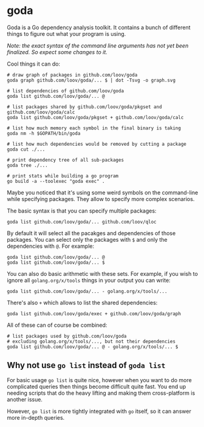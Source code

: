 # goda

Goda is a Go dependency analysis toolkit. It contains a bunch of different things to figure out what your program is using.

_Note: the exact syntax of the command line arguments has not yet been finalized. So expect some changes to it._

Cool things it can do:

```
# draw graph of packages in github.com/loov/goda
goda graph github.com/loov/goda/... $ | dot -Tsvg -o graph.svg

# list dependencies of github.com/loov/goda
goda list github.com/loov/goda/... @

# list packages shared by github.com/loov/goda/pkgset and github.com/loov/goda/calc
goda list github.com/loov/goda/pkgset + github.com/loov/goda/calc

# list how much memory each symbol in the final binary is taking
goda nm -h $GOPATH/bin/goda

# list how much dependencies would be removed by cutting a package
goda cut ./...

# print dependency tree of all sub-packages
goda tree ./...

# print stats while building a go program
go build -a --toolexec "goda exec" .
```

Maybe you noticed that it's using some weird symbols on the command-line while specifying packages. They allow to specify more complex scenarios.

The basic syntax is that you can specify multiple packages:

```
goda list github.com/loov/goda/... github.com/loov/qloc
```

By default it will select all the pacakges and dependencies of those packages. You can select only the packages with `$` and only the dependencies with `@`. For example:

```
goda list github.com/loov/goda/... @
goda list github.com/loov/goda/... $
```

You can also do basic arithmetic with these sets. For example, if you wish to ignore all `golang.org/x/tools` things in your output you can write:

```
goda list github.com/loov/goda/... - golang.org/x/tools/...
```

There's also `+` which allows to list the shared dependencies:

```
goda list github.com/loov/goda/exec + github.com/loov/goda/graph
```

All of these can of course be combined:

```
# list packages used by github.com/loov/goda
# excluding golang.org/x/tools/..., but not their dependencies
goda list github.com/loov/goda/... @ - golang.org/x/tools/... $
```

## Why not use `go list` instead of `goda list`

For basic usage `go list` is quite nice, however when you want to do more complicated queries then things become difficult quite fast. You end up needing scripts that do the heavy lifting and making them cross-platform is another issue.

However, `go list` is more tightly integrated with `go` itself, so it can answer more in-depth queries.